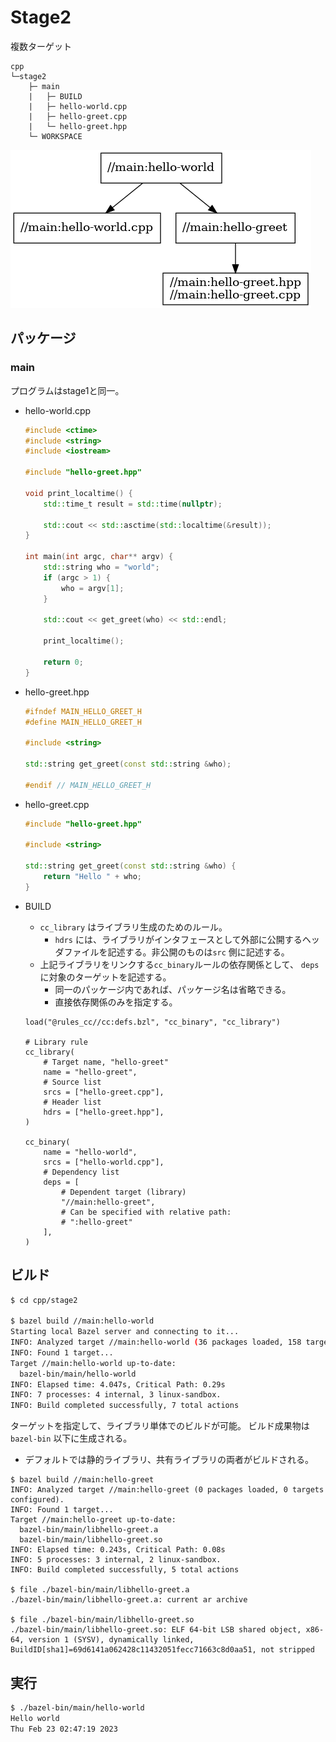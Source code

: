 # Stage2

複数ターゲット

```
cpp
└─stage2
    ├─ main
    |   ├─ BUILD
    |   ├─ hello-world.cpp
    |   ├─ hello-greet.cpp
    |   └─ hello-greet.hpp
    └─ WORKSPACE
```

![hello-world.png](hello-world.png)

## パッケージ

### main

プログラムはstage1と同一。

- hello-world.cpp

  ```cpp
  #include <ctime>
  #include <string>
  #include <iostream>

  #include "hello-greet.hpp"

  void print_localtime() {
      std::time_t result = std::time(nullptr);

      std::cout << std::asctime(std::localtime(&result));
  }

  int main(int argc, char** argv) {
      std::string who = "world";
      if (argc > 1) {
          who = argv[1];
      }

      std::cout << get_greet(who) << std::endl;

      print_localtime();

      return 0;
  }
  ```

- hello-greet.hpp

  ```cpp
  #ifndef MAIN_HELLO_GREET_H
  #define MAIN_HELLO_GREET_H

  #include <string>

  std::string get_greet(const std::string &who);

  #endif // MAIN_HELLO_GREET_H
  ```

- hello-greet.cpp

  ```cpp
  #include "hello-greet.hpp"

  #include <string>

  std::string get_greet(const std::string &who) {
      return "Hello " + who;
  }
  ```

- BUILD

  - `cc_library` はライブラリ生成のためのルール。
    - `hdrs` には、ライブラリがインタフェースとして外部に公開するヘッダファイルを記述する。非公開のものは`src` 側に記述する。
  - 上記ライブラリをリンクする`cc_binary`ルールの依存関係として、 `deps` に対象のターゲットを記述する。
    - 同一のパッケージ内であれば、パッケージ名は省略できる。
    - 直接依存関係のみを指定する。

  ```bazel
  load("@rules_cc//cc:defs.bzl", "cc_binary", "cc_library")

  # Library rule
  cc_library(
      # Target name, "hello-greet"
      name = "hello-greet",
      # Source list
      srcs = ["hello-greet.cpp"],
      # Header list
      hdrs = ["hello-greet.hpp"],
  )

  cc_binary(
      name = "hello-world",
      srcs = ["hello-world.cpp"],
      # Dependency list
      deps = [
          # Dependent target (library)
          "//main:hello-greet",
          # Can be specified with relative path:
          # ":hello-greet"
      ],
  )
  ```

## ビルド

```sh
$ cd cpp/stage2

$ bazel build //main:hello-world
Starting local Bazel server and connecting to it...
INFO: Analyzed target //main:hello-world (36 packages loaded, 158 targets configured).
INFO: Found 1 target...
Target //main:hello-world up-to-date:
  bazel-bin/main/hello-world
INFO: Elapsed time: 4.047s, Critical Path: 0.29s
INFO: 7 processes: 4 internal, 3 linux-sandbox.
INFO: Build completed successfully, 7 total actions
```

ターゲットを指定して、ライブラリ単体でのビルドが可能。
ビルド成果物は`bazel-bin` 以下に生成される。
- デフォルトでは静的ライブラリ、共有ライブラリの両者がビルドされる。

```
$ bazel build //main:hello-greet
INFO: Analyzed target //main:hello-greet (0 packages loaded, 0 targets configured).
INFO: Found 1 target...
Target //main:hello-greet up-to-date:
  bazel-bin/main/libhello-greet.a
  bazel-bin/main/libhello-greet.so
INFO: Elapsed time: 0.243s, Critical Path: 0.08s
INFO: 5 processes: 3 internal, 2 linux-sandbox.
INFO: Build completed successfully, 5 total actions

$ file ./bazel-bin/main/libhello-greet.a
./bazel-bin/main/libhello-greet.a: current ar archive

$ file ./bazel-bin/main/libhello-greet.so
./bazel-bin/main/libhello-greet.so: ELF 64-bit LSB shared object, x86-64, version 1 (SYSV), dynamically linked, BuildID[sha1]=69d6141a062428c11432051fecc71663c8d0aa51, not stripped
```

## 実行

```sh
$ ./bazel-bin/main/hello-world
Hello world
Thu Feb 23 02:47:19 2023
```

